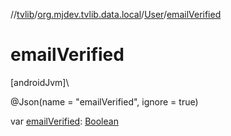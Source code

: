 //[tvlib](../../../index.md)/[org.mjdev.tvlib.data.local](../index.md)/[User](index.md)/[emailVerified](email-verified.md)

# emailVerified

[androidJvm]\

@Json(name = &quot;emailVerified&quot;, ignore = true)

var [emailVerified](email-verified.md): [Boolean](https://kotlinlang.org/api/latest/jvm/stdlib/kotlin/-boolean/index.html)
